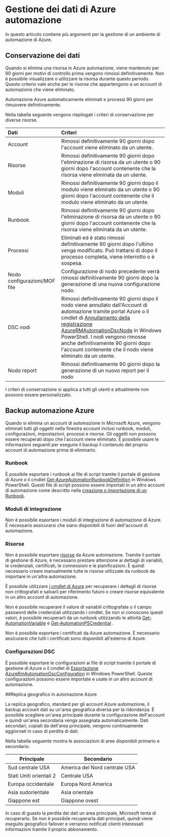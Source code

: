 <properties 
   pageTitle="Gestione dei dati di Azure automazione | Microsoft Azure"
   description="In questo articolo contiene più argomenti per la gestione di un ambiente di automazione di Azure.  Attualmente include la conservazione dei dati e il backup di emergenza automazione Azure in Azure automazione."
   services="automation"
   documentationCenter=""
   authors="SnehaGunda"
   manager="stevenka"
   editor="tysonn" />
<tags 
   ms.service="automation"
   ms.devlang="na"
   ms.topic="article"
   ms.tgt_pltfrm="na"
   ms.workload="infrastructure-services"
   ms.date="05/02/2016"
   ms.author="bwren;sngun" />

# <a name="managing-azure-automation-data"></a>Gestione dei dati di Azure automazione

In questo articolo contiene più argomenti per la gestione di un ambiente di automazione di Azure.

## <a name="data-retention"></a>Conservazione dei dati

Quando si elimina una risorsa in Azure automazione, viene mantenuto per 90 giorni per motivi di controllo prima vengono rimossi definitivamente.  Non è possibile visualizzare o utilizzare la risorsa durante questo periodo.  Questo criterio vale anche per le risorse che appartengono a un account di automazione che viene eliminato.

Automazione Azure automaticamente eliminati e processi 90 giorni per rimuovere definitivamente.

Nella tabella seguente vengono riepilogati i criteri di conservazione per diverse risorse.

|Dati|Criteri|
|:---|:---|
|Account|Rimossi definitivamente 90 giorni dopo l'account viene eliminato da un utente.|
|Risorse|Rimossi definitivamente 90 giorni dopo l'eliminazione di risorsa da un utente o 90 giorni dopo l'account contenente che la risorsa viene eliminata da un utente.|
|Moduli|Rimossi definitivamente 90 giorni dopo il modulo viene eliminato da un utente o 90 giorni dopo l'account contenente che il modulo viene eliminato da un utente.|
|Runbook|Rimossi definitivamente 90 giorni dopo l'eliminazione di risorsa da un utente o 90 giorni dopo l'account contenente che la risorsa viene eliminata da un utente.|
|Processi|Eliminati ed è stato rimossi definitivamente 90 giorni dopo l'ultimo venga modificato. Può trattarsi di dopo il processo completa, viene interrotto o è sospesa.|
|Nodo configurazioni/MOF file| Configurazione di nodo precedente verrà rimossi definitivamente 90 giorni dopo la generazione di una nuova configurazione nodo.|
|DSC nodi| Rimossi definitivamente 90 giorni dopo il nodo viene annullato dall'Account di automazione tramite portal Azure o il cmdlet di [Annullamento della registrazione AzureRMAutomationDscNode](https://msdn.microsoft.com/library/mt603500.aspx) in Windows PowerShell. I nodi vengono rimosse anche definitivamente 90 giorni dopo l'account contenente che il nodo viene eliminato da un utente. |
|Nodo report| Rimossi definitivamente 90 giorni dopo la generazione di un nuovo report per il nodo|

I criteri di conservazione si applica a tutti gli utenti e attualmente non possono essere personalizzato.

## <a name="backing-up-azure-automation"></a>Backup automazione Azure

Quando si elimina un account di automazione in Microsoft Azure, vengono eliminati tutti gli oggetti nella finestra account inclusi runbook, moduli, configurazioni, impostazioni, processi e risorse. Gli oggetti non possono essere recuperati dopo che l'account viene eliminato.  È possibile usare le informazioni seguenti per eseguire il backup il contenuto del proprio account di automazione prima di eliminarlo. 

### <a name="runbooks"></a>Runbook

È possibile esportare i runbook ai file di script tramite il portale di gestione di Azure o il cmdlet [Get-AzureAutomationRunbookDefinition](https://msdn.microsoft.com/library/dn690269.aspx) in Windows PowerShell.  Questi file di script possono essere importati in un altro account di automazione come descritto nella [creazione o importazione di un Runbook](https://msdn.microsoft.com/library/dn643637.aspx).


### <a name="integration-modules"></a>Moduli di integrazione

Non è possibile esportare i moduli di integrazione di automazione di Azure.  È necessario assicurarsi che siano disponibili di fuori dell'account di automazione.

### <a name="assets"></a>Risorse

Non è possibile esportare [risorse](https://msdn.microsoft.com/library/dn939988.aspx) da Azure automazione.  Tramite il portale di gestione di Azure, è necessario prestare attenzione ai dettagli di variabili, le credenziali, certificati, le connessioni e le pianificazioni.  È quindi necessario creare manualmente tutte le risorse utilizzate da runbook da importare in un'altra automazione.

È possibile utilizzare [i cmdlet di Azure](https://msdn.microsoft.com/library/dn690262.aspx) per recuperare i dettagli di risorse non crittografati e salvarli per riferimento futuro o creare risorse equivalente in un altro account di automazione.

Non è possibile recuperare il valore di variabili crittografate o il campo password delle credenziali utilizzando i cmdlet.  Se non si conoscono questi valori, è possibile recuperarli da un runbook utilizzando le attività [Get-AutomationVariable](https://msdn.microsoft.com/library/dn940012.aspx) e [Get-AutomationPSCredential](https://msdn.microsoft.com/library/dn940015.aspx) .

Non è possibile esportare i certificati da Azure automazione.  È necessario assicurarsi che tutti i certificati sono disponibili all'esterno di Azure.

### <a name="dsc-configurations"></a>Configurazioni DSC

È possibile esportare le configurazioni ai file di script tramite il portale di gestione di Azure o il cmdlet di [Esportazione AzureRmAutomationDscConfiguration](https://msdn.microsoft.com/library/mt603485.aspx) in Windows PowerShell. Queste configurazioni possono essere importate e usate in un altro account di automazione.


##<a name="geo-replication-in-azure-automation"></a>Replica geografico in automazione Azure

La replica geografico, standard per gli account Azure automazione, il backup account dati su un'area geografica diversa per la ridondanza. È possibile scegliere un'area principale durante la configurazione dell'account e quindi un'area secondaria venga assegnata automaticamente. Dati secondari, copiati da dell'area principale, vengono continuamente aggiornati in caso di perdita di dati.  

Nella tabella seguente mostra le associazioni di aree disponibili primario e secondario.

|Principale            |Secondario
| ---------------   |----------------
|Sud centrale USA   |America del Nord centrale USA
|Stati Uniti orientali 2          |Centrale USA
|Europa occidentale        |Europa Nord America
|Asia sudorientale    |Asia orientale
|Giappone est         |Giappone ovest

In caso di guasto la perdita dei dati un area principale, Microsoft tenta di recuperarlo. Se non è possibile recuperarla dati principali, quindi viene eseguito geografico failover e verranno notificati clienti interessati informazioni tramite il proprio abbonamento.

